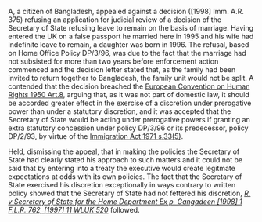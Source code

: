 A, a citizen of Bangladesh, appealed against a decision ([1998] Imm. A.R. 375) refusing an application for judicial review of a decision of the Secretary of State refusing leave to remain on the basis of marriage. Having entered the UK on a false passport he married here in 1995 and his wife had indefinite leave to remain, a daughter was born in 1996. The refusal, based on Home Office Policy DP/3/96, was due to the fact that the marriage had not subsisted for more than two years before enforcement action commenced and the decision letter stated that, as the family had been invited to return together to Bangladesh, the family unit would not be split. A contended that the decision breached the [European Convention on Human Rights 1950 Art.8](https://uk.westlaw.com/Document/I13AEBA7190CB4FD6878845F048D2A987/View/FullText.html?originationContext=document&transitionType=DocumentItem&ppcid=4b56838f39f441868e89131fb74dea86&contextData=(sc.Default)), arguing that, as it was not part of domestic law, it should be accorded greater effect in the exercise of a discretion under prerogative power than under a statutory discretion, and it was accepted that the Secretary of State would be acting under prerogative powers if granting an extra statutory concession under policy DP/3/96 or its predecessor, policy DP/2/93, by virtue of the [Immigration Act 1971 s.33(5)](https://uk.westlaw.com/Document/I0DB08A30E44911DA8D70A0E70A78ED65/View/FullText.html?originationContext=document&transitionType=DocumentItem&ppcid=4b56838f39f441868e89131fb74dea86&contextData=(sc.Default)).

Held, dismissing the appeal, that in making the policies the Secretary of State had clearly stated his approach to such matters and it could not be said that by entering into a treaty the executive would create legitmate expectations at odds with its own policies. The fact that the Secretary of State exercised his discretion exceptionally in ways contrary to written policy showed that the Secretary of State had not fettered his discretion, _[R. v Secretary of State for the Home Department Ex p. Gangadeen [1998] 1 F.L.R. 762, [1997] 11 WLUK 520](https://uk.westlaw.com/Document/I9104D1B0E43611DA8FC2A0F0355337E9/View/FullText.html?originationContext=document&transitionType=DocumentItem&ppcid=4b56838f39f441868e89131fb74dea86&contextData=(sc.Default))_ followed.